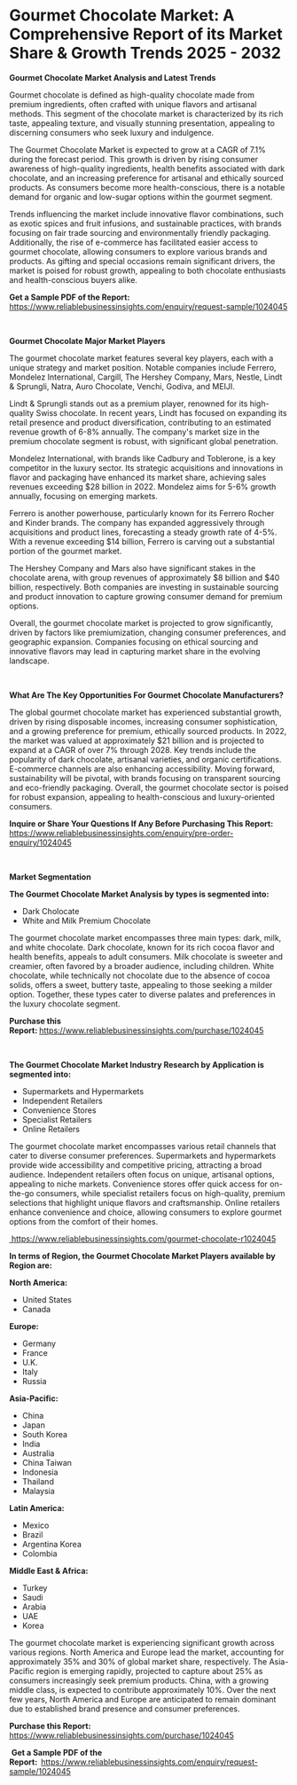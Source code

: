 <p><h1>Gourmet Chocolate Market: A Comprehensive Report of its Market Share & Growth Trends 2025 - 2032</h1></p><p><strong>Gourmet Chocolate Market Analysis and Latest Trends</strong></p>
<p><p>Gourmet chocolate is defined as high-quality chocolate made from premium ingredients, often crafted with unique flavors and artisanal methods. This segment of the chocolate market is characterized by its rich taste, appealing texture, and visually stunning presentation, appealing to discerning consumers who seek luxury and indulgence.</p><p>The Gourmet Chocolate Market is expected to grow at a CAGR of 7.1% during the forecast period. This growth is driven by rising consumer awareness of high-quality ingredients, health benefits associated with dark chocolate, and an increasing preference for artisanal and ethically sourced products. As consumers become more health-conscious, there is a notable demand for organic and low-sugar options within the gourmet segment.</p><p>Trends influencing the market include innovative flavor combinations, such as exotic spices and fruit infusions, and sustainable practices, with brands focusing on fair trade sourcing and environmentally friendly packaging. Additionally, the rise of e-commerce has facilitated easier access to gourmet chocolate, allowing consumers to explore various brands and products. As gifting and special occasions remain significant drivers, the market is poised for robust growth, appealing to both chocolate enthusiasts and health-conscious buyers alike.</p></p>
<p><strong>Get a Sample PDF of the Report:&nbsp;</strong> <a href="https://www.reliablebusinessinsights.com/enquiry/request-sample/1024045?utm_campaign=3603&utm_medium=2&utm_source=Github&utm_content=ia&utm_term=18042025&utm_id=gourmet-chocolate">https://www.reliablebusinessinsights.com/enquiry/request-sample/1024045</a></p>
<p>&nbsp;</p>
<p><strong>Gourmet Chocolate Major Market Players</strong></p>
<p><p>The gourmet chocolate market features several key players, each with a unique strategy and market position. Notable companies include Ferrero, Mondelez International, Cargill, The Hershey Company, Mars, Nestle, Lindt & Sprungli, Natra, Auro Chocolate, Venchi, Godiva, and MEIJI.</p><p>Lindt & Sprungli stands out as a premium player, renowned for its high-quality Swiss chocolate. In recent years, Lindt has focused on expanding its retail presence and product diversification, contributing to an estimated revenue growth of 6-8% annually. The company's market size in the premium chocolate segment is robust, with significant global penetration.</p><p>Mondelez International, with brands like Cadbury and Toblerone, is a key competitor in the luxury sector. Its strategic acquisitions and innovations in flavor and packaging have enhanced its market share, achieving sales revenues exceeding $28 billion in 2022. Mondelez aims for 5-6% growth annually, focusing on emerging markets.</p><p>Ferrero is another powerhouse, particularly known for its Ferrero Rocher and Kinder brands. The company has expanded aggressively through acquisitions and product lines, forecasting a steady growth rate of 4-5%. With a revenue exceeding $14 billion, Ferrero is carving out a substantial portion of the gourmet market.</p><p>The Hershey Company and Mars also have significant stakes in the chocolate arena, with group revenues of approximately $8 billion and $40 billion, respectively. Both companies are investing in sustainable sourcing and product innovation to capture growing consumer demand for premium options.</p><p>Overall, the gourmet chocolate market is projected to grow significantly, driven by factors like premiumization, changing consumer preferences, and geographic expansion. Companies focusing on ethical sourcing and innovative flavors may lead in capturing market share in the evolving landscape.</p></p>
<p>&nbsp;</p>
<p><strong>What Are The Key Opportunities For Gourmet Chocolate Manufacturers?</strong></p>
<p><p>The global gourmet chocolate market has experienced substantial growth, driven by rising disposable incomes, increasing consumer sophistication, and a growing preference for premium, ethically sourced products. In 2022, the market was valued at approximately $21 billion and is projected to expand at a CAGR of over 7% through 2028. Key trends include the popularity of dark chocolate, artisanal varieties, and organic certifications. E-commerce channels are also enhancing accessibility. Moving forward, sustainability will be pivotal, with brands focusing on transparent sourcing and eco-friendly packaging. Overall, the gourmet chocolate sector is poised for robust expansion, appealing to health-conscious and luxury-oriented consumers.</p></p>
<p><strong>Inquire or Share Your Questions If Any Before Purchasing This Report:</strong> <a href="https://www.reliablebusinessinsights.com/enquiry/pre-order-enquiry/1024045?utm_campaign=3603&utm_medium=2&utm_source=Github&utm_content=ia&utm_term=18042025&utm_id=gourmet-chocolate">https://www.reliablebusinessinsights.com/enquiry/pre-order-enquiry/1024045</a></p>
<p>&nbsp;</p>
<p><strong>Market Segmentation</strong></p>
<p><strong>The Gourmet Chocolate Market Analysis by types is segmented into:</strong></p>
<p><ul><li>Dark Cholocate</li><li>White and Milk Premium Chocolate</li></ul></p>
<p><p>The gourmet chocolate market encompasses three main types: dark, milk, and white chocolate. Dark chocolate, known for its rich cocoa flavor and health benefits, appeals to adult consumers. Milk chocolate is sweeter and creamier, often favored by a broader audience, including children. White chocolate, while technically not chocolate due to the absence of cocoa solids, offers a sweet, buttery taste, appealing to those seeking a milder option. Together, these types cater to diverse palates and preferences in the luxury chocolate segment.</p></p>
<p><strong>Purchase this Report:&nbsp;</strong><a href="https://www.reliablebusinessinsights.com/purchase/1024045?utm_campaign=3603&utm_medium=2&utm_source=Github&utm_content=ia&utm_term=18042025&utm_id=gourmet-chocolate">https://www.reliablebusinessinsights.com/purchase/1024045</a></p>
<p>&nbsp;</p>
<p><strong>The Gourmet Chocolate Market Industry Research by Application is segmented into:</strong></p>
<p><ul><li>Supermarkets and Hypermarkets</li><li>Independent Retailers</li><li>Convenience Stores</li><li>Specialist Retailers</li><li>Online Retailers</li></ul></p>
<p><p>The gourmet chocolate market encompasses various retail channels that cater to diverse consumer preferences. Supermarkets and hypermarkets provide wide accessibility and competitive pricing, attracting a broad audience. Independent retailers often focus on unique, artisanal options, appealing to niche markets. Convenience stores offer quick access for on-the-go consumers, while specialist retailers focus on high-quality, premium selections that highlight unique flavors and craftsmanship. Online retailers enhance convenience and choice, allowing consumers to explore gourmet options from the comfort of their homes.</p></p>
<p><a href="https://www.reliablebusinessinsights.com/gourmet-chocolate-r1024045?utm_campaign=3603&utm_medium=2&utm_source=Github&utm_content=ia&utm_term=18042025&utm_id=gourmet-chocolate">&nbsp;https://www.reliablebusinessinsights.com/gourmet-chocolate-r1024045</a></p>
<p><strong>In terms of Region, the Gourmet Chocolate Market Players available by Region are:</strong></p>
<p>
    <p> <strong> North America: </strong>
        <ul>
            <li>United States</li>
            <li>Canada</li>
        </ul>
        </p> 
    <p> <strong> Europe: </strong>
        <ul>
            <li>Germany</li>
            <li>France</li>
            <li>U.K.</li>
            <li>Italy</li>
            <li>Russia</li>
        </ul>
        </p> 
    <p> <strong> Asia-Pacific: </strong>
        <ul>
            <li>China</li>
            <li>Japan</li>
            <li>South Korea</li>
            <li>India</li>
            <li>Australia</li>
            <li>China Taiwan</li>
            <li>Indonesia</li>
            <li>Thailand</li>
            <li>Malaysia</li>
        </ul>
        </p> 
    <p> <strong> Latin America: </strong>
        <ul>
            <li>Mexico</li>
            <li>Brazil</li>
            <li>Argentina Korea</li>
            <li>Colombia</li>
        </ul>
        </p> 
    <p> <strong> Middle East & Africa: </strong>
        <ul>
            <li>Turkey</li>
            <li>Saudi</li>
            <li>Arabia</li>
            <li>UAE</li>
            <li>Korea</li>
        </ul>
    </p>
    </p>
<p><p>The gourmet chocolate market is experiencing significant growth across various regions. North America and Europe lead the market, accounting for approximately 35% and 30% of global market share, respectively. The Asia-Pacific region is emerging rapidly, projected to capture about 25% as consumers increasingly seek premium products. China, with a growing middle class, is expected to contribute approximately 10%. Over the next few years, North America and Europe are anticipated to remain dominant due to established brand presence and consumer preferences.</p></p>
<p><strong>Purchase this Report: </strong><a href="https://www.reliablebusinessinsights.com/purchase/1024045?utm_campaign=3603&utm_medium=2&utm_source=Github&utm_content=ia&utm_term=18042025&utm_id=gourmet-chocolate">https://www.reliablebusinessinsights.com/purchase/1024045</a></p>
<p>&nbsp;<strong>Get a Sample PDF of the Report:&nbsp;&nbsp;</strong><a href="https://www.reliablebusinessinsights.com/enquiry/request-sample/1024045?utm_campaign=3603&utm_medium=2&utm_source=Github&utm_content=ia&utm_term=18042025&utm_id=gourmet-chocolate">https://www.reliablebusinessinsights.com/enquiry/request-sample/1024045</a></p>
<p><strong></strong></p>
<p><p></p><p></p><p></p></p>